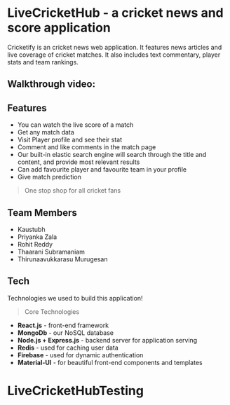 # LiveCricketHub - a cricket news and score application

Cricketify is an cricket news web application. It features news articles and live coverage of cricket matches. It also includes text commentary, player stats and team rankings.

## Walkthrough video:

## Features

- You can watch the live score of a match
- Get any match data
- Visit Player profile and see their stat
- Comment and like comments in the match page
- Our built-in elastic search engine will search through the title and content, and provide most relevant results
- Can add favourite player and favourite team in your profile
- Give match prediction

> One stop shop for all cricket fans

## Team Members

- Kaustubh
- Priyanka Zala
- Rohit Reddy
- Thaarani Subramaniam
- Thirunaavukkarasu Murugesan

## Tech

Technologies we used to build this application!

> Core Technologies

- **React.js** - front-end framework
- **MongoDb** - our NoSQL database
- **Node.js + Express.js** - backend server for application serving
- **Redis** - used for caching user data
- **Firebase** - used for dynamic authentication
- **Material-UI** - for beautiful front-end components and templates
# LiveCricketHubTesting
